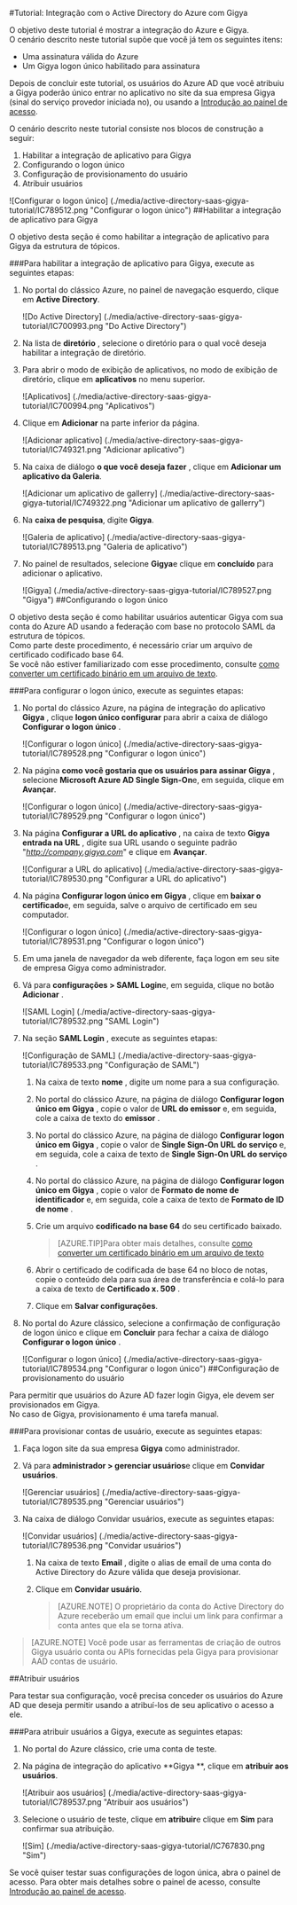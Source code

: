 <properties 
    pageTitle="Tutorial: Integração com o Active Directory do Azure com Gigya | Microsoft Azure" 
    description="Saiba como usar Gigya com o Azure Active Directory para habilitar o logon único, provisionamento automatizado e muito mais!" 
    services="active-directory" 
    authors="jeevansd"  
    documentationCenter="na" 
    manager="femila"/>
<tags 
    ms.service="active-directory" 
    ms.devlang="na" 
    ms.topic="article" 
    ms.tgt_pltfrm="na" 
    ms.workload="identity" 
    ms.date="09/01/2016" 
    ms.author="jeedes" />

#<a name="tutorial-azure-active-directory-integration-with-gigya"></a>Tutorial: Integração com o Active Directory do Azure com Gigya
  
O objetivo deste tutorial é mostrar a integração do Azure e Gigya.  
O cenário descrito neste tutorial supõe que você já tem os seguintes itens:

-   Uma assinatura válida do Azure
-   Um Gigya logon único habilitado para assinatura
  
Depois de concluir este tutorial, os usuários do Azure AD que você atribuiu a Gigya poderão único entrar no aplicativo no site da sua empresa Gigya (sinal do serviço provedor iniciada no), ou usando a [Introdução ao painel de acesso](active-directory-saas-access-panel-introduction.md).
  
O cenário descrito neste tutorial consiste nos blocos de construção a seguir:

1.  Habilitar a integração de aplicativo para Gigya
2.  Configurando o logon único
3.  Configuração de provisionamento do usuário
4.  Atribuir usuários

![Configurar o logon único] (./media/active-directory-saas-gigya-tutorial/IC789512.png "Configurar o logon único")
##<a name="enabling-the-application-integration-for-gigya"></a>Habilitar a integração de aplicativo para Gigya
  
O objetivo desta seção é como habilitar a integração de aplicativo para Gigya da estrutura de tópicos.

###<a name="to-enable-the-application-integration-for-gigya-perform-the-following-steps"></a>Para habilitar a integração de aplicativo para Gigya, execute as seguintes etapas:

1.  No portal do clássico Azure, no painel de navegação esquerdo, clique em **Active Directory**.

    ![Do Active Directory] (./media/active-directory-saas-gigya-tutorial/IC700993.png "Do Active Directory")

2.  Na lista de **diretório** , selecione o diretório para o qual você deseja habilitar a integração de diretório.

3.  Para abrir o modo de exibição de aplicativos, no modo de exibição de diretório, clique em **aplicativos** no menu superior.

    ![Aplicativos] (./media/active-directory-saas-gigya-tutorial/IC700994.png "Aplicativos")

4.  Clique em **Adicionar** na parte inferior da página.

    ![Adicionar aplicativo] (./media/active-directory-saas-gigya-tutorial/IC749321.png "Adicionar aplicativo")

5.  Na caixa de diálogo **o que você deseja fazer** , clique em **Adicionar um aplicativo da Galeria**.

    ![Adicionar um aplicativo de gallerry] (./media/active-directory-saas-gigya-tutorial/IC749322.png "Adicionar um aplicativo de gallerry")

6.  Na **caixa de pesquisa**, digite **Gigya**.

    ![Galeria de aplicativo] (./media/active-directory-saas-gigya-tutorial/IC789513.png "Galeria de aplicativo")

7.  No painel de resultados, selecione **Gigya**e clique em **concluído** para adicionar o aplicativo.

    ![Gigya] (./media/active-directory-saas-gigya-tutorial/IC789527.png "Gigya")
##<a name="configuring-single-sign-on"></a>Configurando o logon único
  
O objetivo desta seção é como habilitar usuários autenticar Gigya com sua conta do Azure AD usando a federação com base no protocolo SAML da estrutura de tópicos.  
Como parte deste procedimento, é necessário criar um arquivo de certificado codificado base 64.  
Se você não estiver familiarizado com esse procedimento, consulte [como converter um certificado binário em um arquivo de texto](http://youtu.be/PlgrzUZ-Y1o).

###<a name="to-configure-single-sign-on-perform-the-following-steps"></a>Para configurar o logon único, execute as seguintes etapas:

1.  No portal do clássico Azure, na página de integração do aplicativo **Gigya** , clique **logon único configurar** para abrir a caixa de diálogo **Configurar o logon único** .

    ![Configurar o logon único] (./media/active-directory-saas-gigya-tutorial/IC789528.png "Configurar o logon único")

2.  Na página **como você gostaria que os usuários para assinar Gigya** , selecione **Microsoft Azure AD Single Sign-On**e, em seguida, clique em **Avançar**.

    ![Configurar o logon único] (./media/active-directory-saas-gigya-tutorial/IC789529.png "Configurar o logon único")

3.  Na página **Configurar a URL do aplicativo** , na caixa de texto **Gigya entrada na URL** , digite sua URL usando o seguinte padrão "*http://company.gigya.com*" e clique em **Avançar**.

    ![Configurar a URL do aplicativo] (./media/active-directory-saas-gigya-tutorial/IC789530.png "Configurar a URL do aplicativo")

4.  Na página **Configurar logon único em Gigya** , clique em **baixar o certificado**e, em seguida, salve o arquivo de certificado em seu computador.

    ![Configurar o logon único] (./media/active-directory-saas-gigya-tutorial/IC789531.png "Configurar o logon único")

5.  Em uma janela de navegador da web diferente, faça logon em seu site de empresa Gigya como administrador.

6.  Vá para **configurações \> SAML Login**e, em seguida, clique no botão **Adicionar** .

    ![SAML Login] (./media/active-directory-saas-gigya-tutorial/IC789532.png "SAML Login")

7.  Na seção **SAML Login** , execute as seguintes etapas:

    ![Configuração de SAML] (./media/active-directory-saas-gigya-tutorial/IC789533.png "Configuração de SAML")

    1.  Na caixa de texto **nome** , digite um nome para a sua configuração.
    2.  No portal do clássico Azure, na página de diálogo **Configurar logon único em Gigya** , copie o valor de **URL do emissor** e, em seguida, cole a caixa de texto do **emissor** .
    3.  No portal do clássico Azure, na página de diálogo **Configurar logon único em Gigya** , copie o valor de **Single Sign-On URL do serviço** e, em seguida, cole a caixa de texto de **Single Sign-On URL do serviço** .
    4.  No portal do clássico Azure, na página de diálogo **Configurar logon único em Gigya** , copie o valor de **Formato de nome de identificador** e, em seguida, cole a caixa de texto de **Formato de ID de nome** .
    5.  Crie um arquivo **codificado na base 64** do seu certificado baixado.
        
        >[AZURE.TIP]Para obter mais detalhes, consulte [como converter um certificado binário em um arquivo de texto](http://youtu.be/PlgrzUZ-Y1o)

    6.  Abrir o certificado de codificada de base 64 no bloco de notas, copie o conteúdo dela para sua área de transferência e colá-lo para a caixa de texto de **Certificado x. 509** .
    7.  Clique em **Salvar configurações**.

8.  No portal do Azure clássico, selecione a confirmação de configuração de logon único e clique em **Concluir** para fechar a caixa de diálogo **Configurar o logon único** .

    ![Configurar o logon único] (./media/active-directory-saas-gigya-tutorial/IC789534.png "Configurar o logon único")
##<a name="configuring-user-provisioning"></a>Configuração de provisionamento do usuário
  
Para permitir que usuários do Azure AD fazer login Gigya, ele devem ser provisionados em Gigya.  
No caso de Gigya, provisionamento é uma tarefa manual.

###<a name="to-provision-a-user-accounts-perform-the-following-steps"></a>Para provisionar contas de usuário, execute as seguintes etapas:

1.  Faça logon site da sua empresa **Gigya** como administrador.

2.  Vá para **administrador \> gerenciar usuários**e clique em **Convidar usuários**.

    ![Gerenciar usuários] (./media/active-directory-saas-gigya-tutorial/IC789535.png "Gerenciar usuários")

3.  Na caixa de diálogo Convidar usuários, execute as seguintes etapas:

    ![Convidar usuários] (./media/active-directory-saas-gigya-tutorial/IC789536.png "Convidar usuários")

    1.  Na caixa de texto **Email** , digite o alias de email de uma conta do Active Directory do Azure válida que deseja provisionar.
    2.  Clique em **Convidar usuário**.
    
        >[AZURE.NOTE] O proprietário da conta do Active Directory do Azure receberão um email que inclui um link para confirmar a conta antes que ela se torna ativa.

>[AZURE.NOTE] Você pode usar as ferramentas de criação de outros Gigya usuário conta ou APIs fornecidas pela Gigya para provisionar AAD contas de usuário.

##<a name="assigning-users"></a>Atribuir usuários
  
Para testar sua configuração, você precisa conceder os usuários do Azure AD que deseja permitir usando a atribuí-los de seu aplicativo o acesso a ele.

###<a name="to-assign-users-to-gigya-perform-the-following-steps"></a>Para atribuir usuários a Gigya, execute as seguintes etapas:

1.  No portal do Azure clássico, crie uma conta de teste.

2.  Na página de integração do aplicativo **Gigya **, clique em **atribuir aos usuários**.

    ![Atribuir aos usuários] (./media/active-directory-saas-gigya-tutorial/IC789537.png "Atribuir aos usuários")

3.  Selecione o usuário de teste, clique em **atribuir**e clique em **Sim** para confirmar sua atribuição.

    ![Sim] (./media/active-directory-saas-gigya-tutorial/IC767830.png "Sim")
  
Se você quiser testar suas configurações de logon única, abra o painel de acesso. Para obter mais detalhes sobre o painel de acesso, consulte [Introdução ao painel de acesso](active-directory-saas-access-panel-introduction.md).